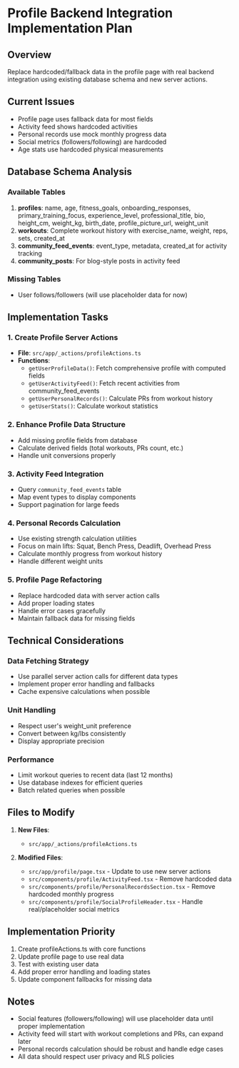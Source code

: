 # Profile Backend Integration Implementation Plan

## Overview
Replace hardcoded/fallback data in the profile page with real backend integration using existing database schema and new server actions.

## Current Issues
- Profile page uses fallback data for most fields
- Activity feed shows hardcoded activities
- Personal records use mock monthly progress data
- Social metrics (followers/following) are hardcoded
- Age stats use hardcoded physical measurements

## Database Schema Analysis

### Available Tables
1. **profiles**: name, age, fitness_goals, onboarding_responses, primary_training_focus, experience_level, professional_title, bio, height_cm, weight_kg, birth_date, profile_picture_url, weight_unit
2. **workouts**: Complete workout history with exercise_name, weight, reps, sets, created_at
3. **community_feed_events**: event_type, metadata, created_at for activity tracking
4. **community_posts**: For blog-style posts in activity feed

### Missing Tables
- User follows/followers (will use placeholder data for now)

## Implementation Tasks

### 1. Create Profile Server Actions
- **File**: `src/app/_actions/profileActions.ts`
- **Functions**:
  - `getUserProfileData()`: Fetch comprehensive profile with computed fields
  - `getUserActivityFeed()`: Fetch recent activities from community_feed_events
  - `getUserPersonalRecords()`: Calculate PRs from workout history
  - `getUserStats()`: Calculate workout statistics

### 2. Enhance Profile Data Structure
- Add missing profile fields from database
- Calculate derived fields (total workouts, PRs count, etc.)
- Handle unit conversions properly

### 3. Activity Feed Integration
- Query `community_feed_events` table
- Map event types to display components
- Support pagination for large feeds

### 4. Personal Records Calculation
- Use existing strength calculation utilities
- Focus on main lifts: Squat, Bench Press, Deadlift, Overhead Press
- Calculate monthly progress from workout history
- Handle different weight units

### 5. Profile Page Refactoring
- Replace hardcoded data with server action calls
- Add proper loading states
- Handle error cases gracefully
- Maintain fallback data for missing fields

## Technical Considerations

### Data Fetching Strategy
- Use parallel server action calls for different data types
- Implement proper error handling and fallbacks
- Cache expensive calculations when possible

### Unit Handling
- Respect user's weight_unit preference
- Convert between kg/lbs consistently
- Display appropriate precision

### Performance
- Limit workout queries to recent data (last 12 months)
- Use database indexes for efficient queries
- Batch related queries when possible

## Files to Modify

1. **New Files**:
   - `src/app/_actions/profileActions.ts`

2. **Modified Files**:
   - `src/app/profile/page.tsx` - Update to use new server actions
   - `src/components/profile/ActivityFeed.tsx` - Remove hardcoded data
   - `src/components/profile/PersonalRecordsSection.tsx` - Remove hardcoded monthly progress
   - `src/components/profile/SocialProfileHeader.tsx` - Handle real/placeholder social metrics

## Implementation Priority
1. Create profileActions.ts with core functions
2. Update profile page to use real data
3. Test with existing user data
4. Add proper error handling and loading states
5. Update component fallbacks for missing data

## Notes
- Social features (followers/following) will use placeholder data until proper implementation
- Activity feed will start with workout completions and PRs, can expand later
- Personal records calculation should be robust and handle edge cases
- All data should respect user privacy and RLS policies 